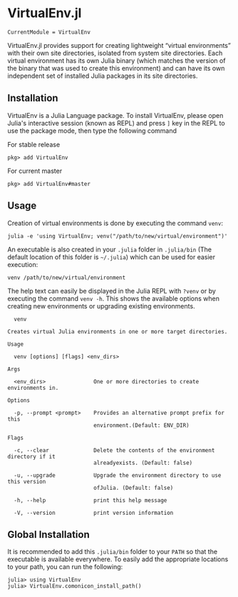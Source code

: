 # VirtualEnv.jl

```@meta
CurrentModule = VirtualEnv
```

VirtualEnv.jl provides support for creating lightweight “virtual environments”
with their own site directories, isolated from system site directories. Each
virtual environment has its own Julia binary (which matches the version of the
binary that was used to create this environment) and can have its own
independent set of installed Julia packages in its site directories.

## Installation

 VirtualEnv is a Julia Language package. To install VirtualEnv, please open Julia's interactive session (known as REPL) and press `]` key in the REPL to use the package mode, then type the following command

For stable release

```
pkg> add VirtualEnv
```

For current master

```
pkg> add VirtualEnv#master
```

## Usage

Creation of virtual environments is done by executing the command `venv`:

```
julia -e 'using VirtualEnv; venv("/path/to/new/virtual/environment")'
```

An executable is also created in your `.julia` folder in `.julia/bin` (The
default location of this folder is `~/.julia`) which can be used for easier
execution:

```
venv /path/to/new/virtual/environment
```

The help text can easily be displayed in the Julia REPL with `?venv` or by
executing the command `venv -h`. This shows the available options when
creating new environments or upgrading existing environments.

```
  venv

Creates virtual Julia environments in one or more target directories.

Usage

  venv [options] [flags] <env_dirs>

Args

  <env_dirs>               One or more directories to create environments in.

Options

  -p, --prompt <prompt>    Provides an alternative prompt prefix for this
                           environment.(Default: ENV_DIR)

Flags

  -c, --clear              Delete the contents of the environment directory if it
                           alreadyexists. (Default: false)

  -u, --upgrade            Upgrade the environment directory to use this version
                           ofJulia. (Default: false)

  -h, --help               print this help message

  -V, --version            print version information
```

## Global Installation

It is recommended to add this `.julia/bin` folder to your `PATH` so that the
executable is available everywhere. To easily add the appropriate locations to
your path, you can run the following:

```
julia> using VirtualEnv
julia> VirtualEnv.comonicon_install_path()
```

